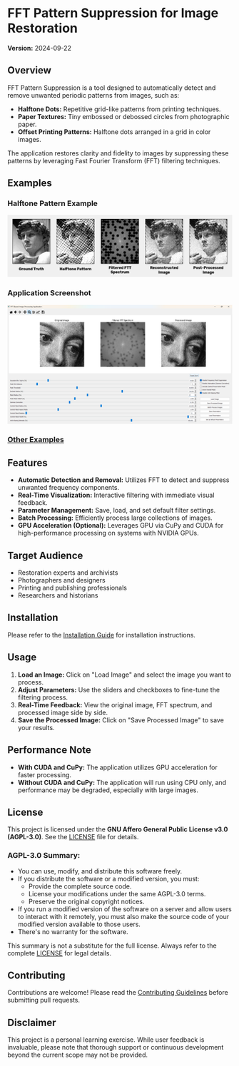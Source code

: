 # FFT Pattern Suppression for Image Restoration

**Version:** 2024-09-22

## Overview

FFT Pattern Suppression is a tool designed to automatically detect and remove unwanted periodic patterns from images, such as:

- **Halftone Dots:** Repetitive grid-like patterns from printing techniques.
- **Paper Textures:** Tiny embossed or debossed circles from photographic paper.
- **Offset Printing Patterns:** Halftone dots arranged in a grid in color images.

The application restores clarity and fidelity to images by suppressing these patterns by leveraging Fast Fourier Transform (FFT) filtering techniques.

## Examples

### Halftone Pattern Example
![Example 1 Composite](examples/Example_1_composite.png)

### Application Screenshot
![Mezzotint Pattern](examples/03_1c_screenshot_mezzotint_pattern_Saint_Agnes_crop_640px.png)

### [Other Examples](examples/)

## Features

- **Automatic Detection and Removal:** Utilizes FFT to detect and suppress unwanted frequency components.
- **Real-Time Visualization:** Interactive filtering with immediate visual feedback.
- **Parameter Management:** Save, load, and set default filter settings.
- **Batch Processing:** Efficiently process large collections of images.
- **GPU Acceleration (Optional):** Leverages GPU via CuPy and CUDA for high-performance processing on systems with NVIDIA GPUs.

## Target Audience

- Restoration experts and archivists
- Photographers and designers
- Printing and publishing professionals
- Researchers and historians

## Installation

Please refer to the [Installation Guide](INSTALLATION.md) for installation instructions.

## Usage

1. **Load an Image:** Click on "Load Image" and select the image you want to process.
2. **Adjust Parameters:** Use the sliders and checkboxes to fine-tune the filtering process.
3. **Real-Time Feedback:** View the original image, FFT spectrum, and processed image side by side.
4. **Save the Processed Image:** Click on "Save Processed Image" to save your results.

## Performance Note

- **With CUDA and CuPy:** The application utilizes GPU acceleration for faster processing.
- **Without CUDA and CuPy:** The application will run using CPU only, and performance may be degraded, especially with large images.

## License

This project is licensed under the **GNU Affero General Public License v3.0 (AGPL-3.0)**. See the [LICENSE](LICENSE.md) file for details.

### AGPL-3.0 Summary:

- You can use, modify, and distribute this software freely.
- If you distribute the software or a modified version, you must:
  - Provide the complete source code.
  - License your modifications under the same AGPL-3.0 terms.
  - Preserve the original copyright notices.
- If you run a modified version of the software on a server and allow users to interact with it remotely, you must also make the source code of your modified version available to those users.
- There's no warranty for the software.

This summary is not a substitute for the full license. Always refer to the complete [LICENSE](LICENSE.md) for legal details.

## Contributing

Contributions are welcome! Please read the [Contributing Guidelines](CONTRIBUTING.md) before submitting pull requests.

## Disclaimer

This project is a personal learning exercise. While user feedback is invaluable, please note that thorough support or continuous development beyond the current scope may not be provided.